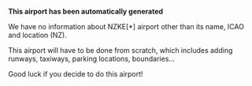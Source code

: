 **This airport has been automatically generated**

We have no information about NZKE[*] airport other than its name, ICAO and location (NZ).

This airport will have to be done from scratch, which includes adding runways, taxiways, parking locations, boundaries...

Good luck if you decide to do this airport!